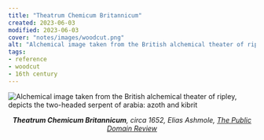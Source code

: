 ```yaml
---
title: "Theatrum Chemicum Britannicum"
created: 2023-06-03
modified: 2023-06-03
cover: "notes/images/woodcut.png"
alt: "Alchemical image taken from the British alchemical theater of ripley, depicts the two-headed serpent of arabia: azoth and kibrit."
tags:
- reference
- woodcut
- 16th century
---
```


![Alchemical image taken from the British alchemical theater of ripley, depicts the two-headed serpent of arabia: azoth and kibrit](notes/images/woodcut-1.png)
*<center>**Theatrum Chemicum Britannicum**, circa 1652, Elias Ashmole, [The Public Domain Review](https://publicdomainreview.org/collection/theatrum-chemicum)</center>*